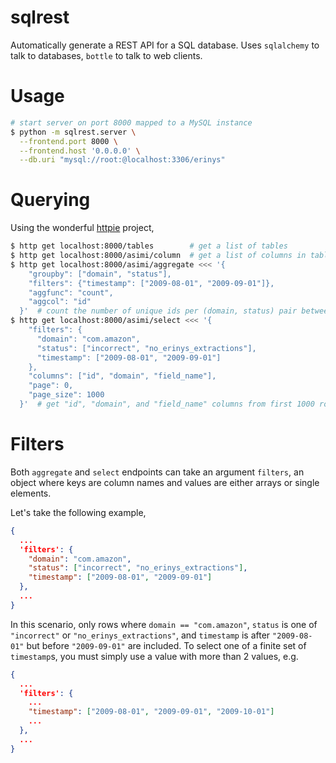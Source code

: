 sqlrest
=======

Automatically generate a REST API for a SQL database. Uses `sqlalchemy` to talk
to databases, `bottle` to talk to web clients.


Usage
=====

```bash
# start server on port 8000 mapped to a MySQL instance
$ python -m sqlrest.server \
  --frontend.port 8000 \
  --frontend.host '0.0.0.0' \
  --db.uri "mysql://root:@localhost:3306/erinys"
```


Querying
========

Using the wonderful [httpie](https://github.com/jkbr/httpie) project,

```bash
$ http get localhost:8000/tables        # get a list of tables
$ http get localhost:8000/asimi/column  # get a list of columns in table "asimi"
$ http get localhost:8000/asimi/aggregate <<< '{
    "groupby": ["domain", "status"],
    "filters": {"timestamp": ["2009-08-01", "2009-09-01"]},
    "aggfunc": "count",
    "aggcol": "id"
  }'  # count the number of unique ids per (domain, status) pair between 08/01 and 09/01
$ http get localhost:8000/asimi/select <<< '{
    "filters": {
      "domain": "com.amazon",
      "status": ["incorrect", "no_erinys_extractions"],
      "timestamp": ["2009-08-01", "2009-09-01"]
    },
    "columns": ["id", "domain", "field_name"],
    "page": 0,
    "page_size": 1000
  }'  # get "id", "domain", and "field_name" columns from first 1000 rows where domain == com.amazon and status is either "incorrect" or "no_erinys_extractions"
```

Filters
=======

Both `aggregate` and `select` endpoints can take an argument `filters`, an
object where keys are column names and values are either arrays or single
elements.

Let's take the following example,

```json
{
  ...
  'filters': {
    "domain": "com.amazon",
    "status": ["incorrect", "no_erinys_extractions"],
    "timestamp": ["2009-08-01", "2009-09-01"]
  },
  ...
}
```

In this scenario, only rows where `domain == "com.amazon"`, `status` is one of
`"incorrect"` or `"no_erinys_extractions"`, and `timestamp` is after
`"2009-08-01"` but before `"2009-09-01"` are included. To select one of a
finite set of `timestamp`s, you must simply use a value with more than 2
values, e.g.

```json
{
  ...
  'filters': {
    ...
    "timestamp": ["2009-08-01", "2009-09-01", "2009-10-01"]
    ...
  },
  ...
}
```
